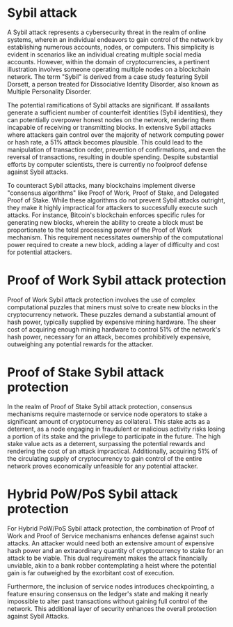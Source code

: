 # Sybil attack
A Sybil attack represents a cybersecurity threat in the realm of online systems, wherein an individual endeavors to gain control of the network by establishing numerous accounts, nodes, or computers. This simplicity is evident in scenarios like an individual creating multiple social media accounts. However, within the domain of cryptocurrencies, a pertinent illustration involves someone operating multiple nodes on a blockchain network. The term "Sybil" is derived from a case study featuring Sybil Dorsett, a person treated for Dissociative Identity Disorder, also known as Multiple Personality Disorder.

The potential ramifications of Sybil attacks are significant. If assailants generate a sufficient number of counterfeit identities (Sybil identities), they can potentially overpower honest nodes on the network, rendering them incapable of receiving or transmitting blocks. In extensive Sybil attacks where attackers gain control over the majority of network computing power or hash rate, a 51% attack becomes plausible. This could lead to the manipulation of transaction order, prevention of confirmations, and even the reversal of transactions, resulting in double spending. Despite substantial efforts by computer scientists, there is currently no foolproof defense against Sybil attacks.

To counteract Sybil attacks, many blockchains implement diverse "consensus algorithms" like Proof of Work, Proof of Stake, and Delegated Proof of Stake. While these algorithms do not prevent Sybil attacks outright, they make it highly impractical for attackers to successfully execute such attacks. For instance, Bitcoin's blockchain enforces specific rules for generating new blocks, wherein the ability to create a block must be proportionate to the total processing power of the Proof of Work mechanism. This requirement necessitates ownership of the computational power required to create a new block, adding a layer of difficulty and cost for potential attackers.

# Proof of Work Sybil attack protection
Proof of Work Sybil attack protection involves the use of complex computational puzzles that miners must solve to create new blocks in the cryptocurrency network. These puzzles demand a substantial amount of hash power, typically supplied by expensive mining hardware. The sheer cost of acquiring enough mining hardware to control 51% of the network's hash power, necessary for an attack, becomes prohibitively expensive, outweighing any potential rewards for the attacker.

# Proof of Stake Sybil attack protection
In the realm of Proof of Stake Sybil attack protection, consensus mechanisms require masternode or service node operators to stake a significant amount of cryptocurrency as collateral. This stake acts as a deterrent, as a node engaging in fraudulent or malicious activity risks losing a portion of its stake and the privilege to participate in the future. The high stake value acts as a deterrent, surpassing the potential rewards and rendering the cost of an attack impractical. Additionally, acquiring 51% of the circulating supply of cryptocurrency to gain control of the entire network proves economically unfeasible for any potential attacker.

# Hybrid PoW/PoS Sybil attack protection
For Hybrid PoW/PoS Sybil attack protection, the combination of Proof of Work and Proof of Service mechanisms enhances defense against such attacks. An attacker would need both an extensive amount of expensive hash power and an extraordinary quantity of cryptocurrency to stake for an attack to be viable. This dual requirement makes the attack financially unviable, akin to a bank robber contemplating a heist where the potential gain is far outweighed by the exorbitant cost of execution.

Furthermore, the inclusion of service nodes introduces checkpointing, a feature ensuring consensus on the ledger's state and making it nearly impossible to alter past transactions without gaining full control of the network. This additional layer of security enhances the overall protection against Sybil Attacks.

